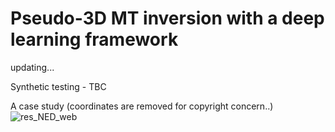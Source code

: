 # Pseudo-3D MT inversion with a deep learning framework

updating...

Synthetic testing - TBC



A case study (coordinates are removed for copyright concern..)
![res_NED_web](https://user-images.githubusercontent.com/39324742/156404676-b119e406-4831-4097-a61a-d102fa7547fd.gif)

